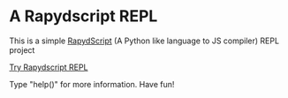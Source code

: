 # A Rapydscript REPL

This is a simple [RapydScript](https://github.com/atsepkov/RapydScript) (A Python like language to JS compiler) REPL project

[Try Rapydscript REPL](https://mardon86.github.io/RapydScript_REPL/)

Type "help()" for more information.
Have fun!
